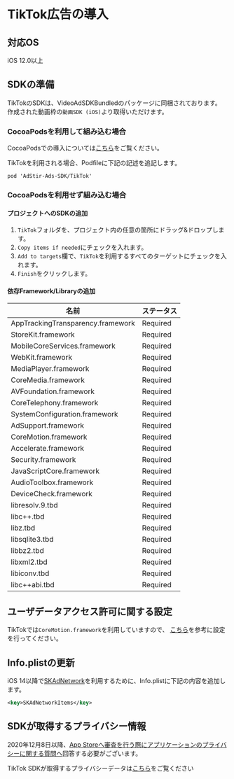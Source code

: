 <script src="https://ajax.aspnetcdn.com/ajax/jquery/jquery-1.9.0.min.js"></script>
<script src="../../custom/js/replace_network_skplist.js"></script>

# TikTok広告の導入

## 対応OS

iOS 12.0以上

## SDKの準備

TikTokのSDKは、VideoAdSDKBundledのパッケージに同梱されております。
作成された動画枠の`動画SDK (iOS)`より取得いただけます。

### CocoaPodsを利用して組み込む場合

CocoaPodsでの導入については[こちら](../init/cocoapods.md)をご覧ください。

TikTokを利用される場合、Podfileに下記の記述を追記します。

```
pod 'AdStir-Ads-SDK/TikTok'
```


### CocoaPodsを利用せず組み込む場合

#### プロジェクトへのSDKの追加

1. `TikTok`フォルダを、プロジェクト内の任意の箇所にドラッグ&ドロップします。
1. `Copy items if needed`にチェックを入れます。
1. `Add to targets`欄で、`TikTok`を利用するすべてのターゲットにチェックを入れます。
1. `Finish`をクリックします。

#### 依存Framework/Libraryの追加

名前|ステータス
----|----
AppTrackingTransparency.framework|Required
StoreKit.framework|Required
MobileCoreServices.framework|Required
WebKit.framework|Required
MediaPlayer.framework|Required
CoreMedia.framework|Required
AVFoundation.framework|Required
CoreTelephony.framework|Required
SystemConfiguration.framework|Required
AdSupport.framework|Required
CoreMotion.framework|Required
Accelerate.framework|Required
Security.framework|Required
JavaScriptCore.framework|Required
AudioToolbox.framework|Required
DeviceCheck.framework|Required
libresolv.9.tbd|Required
libc++.tbd|Required
libz.tbd|Required
libsqlite3.tbd|Required
libbz2.tbd|Required
libxml2.tbd|Required
libiconv.tbd|Required
libc++abi.tbd|Required

## ユーザデータアクセス許可に関する設定

TikTokでは`CoreMotion.framework`を利用していますので、
[こちら](../info/user_data.md)を参考に設定を行ってください。

## Info.plistの更新

iOS 14以降で[SKAdNetwork](https://developer.apple.com/documentation/storekit/skadnetwork)を利用するために、Info.plistに下記の内容を追加します。

```xml
<key>SKAdNetworkItems</key>
```

## SDKが取得するプライバシー情報

2020年12月8日以降、[App Storeへ審査を行う際にアプリケーションのプライバシーに関する質問へ](https://developer.apple.com/app-store/app-privacy-details/)回答する必要がございます。

TikTok SDKが取得するプライバシーデータは[こちら](../info/nw_privacy.md#tiktok)をご覧ください
